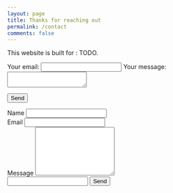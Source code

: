 ```yaml
---
layout: page
title: Thanks for reaching out
permalink: /contact
comments: false
---
```


<div class="row justify-content-between">
<div class="col-md-8 pr-5">

<p>This website is built for : TODO.</p>

<!-- modify this form HTML and place wherever you want your form -->

<form
  action="https://formspree.io/mlewqezr"
  method="POST"
>
  <label>
    Your email:
    <input type="text" name="_replyto">
  </label>
  <label>
    Your message:
    <textarea name="message"></textarea>
  </label>

  <!-- your other form fields go here -->

  <button type="submit">Send</button>
</form>

</div>
</div>

<form id="contactForm" action="https://formspree.io/mlewqezr" method="post" novalidate>
  <div class="form__input half">
    <label for="name">Name</label>
    <input type="text" name="name" id="name" autocomplete="name" required>
  </div>

  <div class="form__input input half">
    <label for="email">Email</label>
    <input type="email" name="_replyto" id="email" autocomplete="email" required>
  </div>

  <div class="form__input">
    <label for="message">Message</label>
    <textarea type="text" name="message" id="message" rows="7" autocomplete="message" required></textarea>
  </div>

  <input type="hidden" name="_subject" value="Website Form submission">
  <input type="hidden" name="_format" value="plain" />
  <input class="hidden" type="text" name="_gotcha">
  <button class="btn js-submit" type="submit" value="Send">Send</button>
</form>
